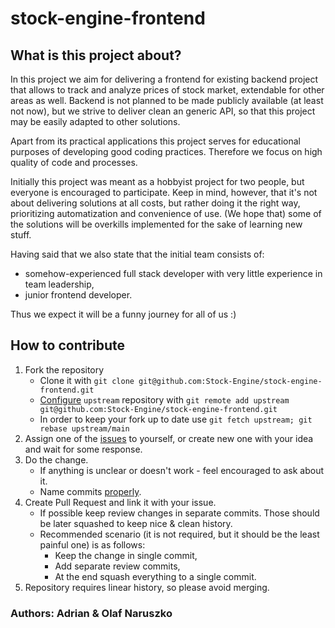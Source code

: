 # stock-engine-frontend

## What is this project about?
In this project we aim for delivering a frontend for existing backend project that allows to track and analyze prices of stock market, extendable for other areas as well.
Backend is not planned to be made publicly available (at least not now), but we strive to deliver clean an generic API, so that this project may be easily adapted to other solutions.

Apart from its practical applications this project serves for educational purposes of developing good coding practices. Therefore we focus on high quality of code and processes.

Initially this project was meant as a hobbyist project for two people, but everyone is encouraged to participate. Keep in mind, however, that it's not about delivering solutions at all costs, but rather doing it the right way, prioritizing automatization and convenience of use. (We hope that) some of the solutions will be overkills implemented for the sake of learning new stuff.

Having said that we also state that the initial team consists of:
* somehow-experienced full stack developer with very little experience in team leadership,
* junior frontend developer.

Thus we expect it will be a funny journey for all of us :)

## How to contribute
1. Fork the repository
    * Clone it with `git clone git@github.com:Stock-Engine/stock-engine-frontend.git`
    * [Configure][1] `upstream` repository with `git remote add upstream git@github.com:Stock-Engine/stock-engine-frontend.git`
    * In order to keep your fork up to date use `git fetch upstream; git rebase upstream/main`
2. Assign one of the [issues][2] to yourself, or create new one with your idea and wait for some response.
3. Do the change.
    * If anything is unclear or doesn't work - feel encouraged to ask about it.
    * Name commits [properly][3].
4. Create Pull Request and link it with your issue.
    * If possible keep review changes in separate commits. Those should be later squashed to keep nice & clean history.
    * Recommended scenario (it is not required, but it should be the least painful one) is as follows:
        * Keep the change in single commit,
        * Add separate review commits,
        * At the end squash everything to a single commit.
5. Repository requires linear history, so please avoid merging.

### Authors: Adrian & Olaf Naruszko

[1]: https://docs.github.com/en/github/collaborating-with-issues-and-pull-requests/configuring-a-remote-for-a-fork
[2]: https://github.com/Stock-Engine/stock-engine-frontend/issues
[3]: https://chris.beams.io/posts/git-commit/
